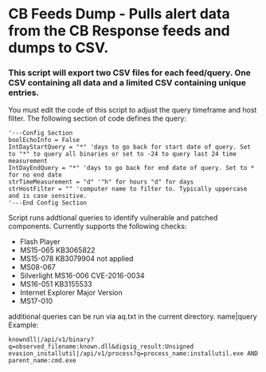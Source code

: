 # CB Feeds Dump - Pulls alert data from the CB Response feeds and dumps to CSV. 

### This script will export two CSV files for each feed/query. One CSV containing all data and a limited CSV containing unique entries.

You must edit the code of this script to adjust the query timeframe and host filter. The following section of code defines the query:

	'---Config Section
	boolEchoInfo = False
	IntDayStartQuery = "*" 'days to go back for start date of query. Set to "*" to query all binaries or set to -24 to query last 24 time measurement
	IntDayEndQuery = "*" 'days to go back for end date of query. Set to * for no end date
	strTimeMeasurement = "d" '"h" for hours "d" for days
	strHostFilter = "" 'computer name to filter to. Typically uppercase and is case sensitive.
	'---End Config Section

Script runs addtional queries to identify vulnerable and patched components. Currently supports the following checks:
* Flash Player
* MS15-065 KB3065822
* MS15-078 KB3079904 not applied
* MS08-067
* Silverlight MS16-006 CVE-2016-0034
* MS16-051 KB3155533
* Internet Explorer Major Version
* MS17-010

additional queries can be run via aq.txt in the current directory.
name|query
Example:

	knowndll|/api/v1/binary?q=observed_filename:known.dll&digsig_result:Unsigned
	evasion_installutil|/api/v1/process?q=process_name:installutil.exe AND parent_name:cmd.exe

